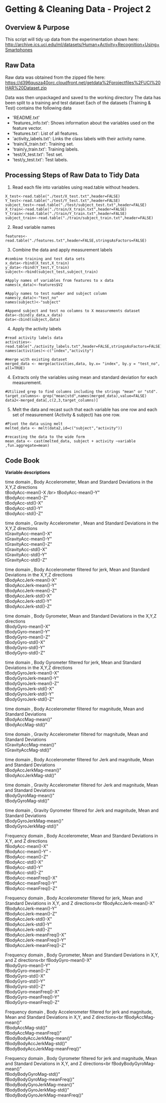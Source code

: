 Getting & Cleaning Data - Project 2
=============================


Overview & Purpose
------------------
This script will tidy up data from the experimentation shown here:    
http://archive.ics.uci.edu/ml/datasets/Human+Activity+Recognition+Using+Smartphones 




Raw Data
---------
Raw data was obtained from the zipped file here:   
https://d396qusza40orc.cloudfront.net/getdata%2Fprojectfiles%2FUCI%20HAR%20Dataset.zip   


Data was then unpackaged and saved to the working directory
The data has been split to a training and test dataset
Each of the datasets (Training & Test) contains the following data  
- 'README.txt'  
- 'features_info.txt': Shows information about the variables used on the feature vector.  
- 'features.txt': List of all features.  
- 'activity_labels.txt': Links the class labels with their activity name.  
- 'train/X_train.txt': Training set.  
- 'train/y_train.txt': Training labels.  
- 'test/X_test.txt': Test set.  
- 'test/y_test.txt': Test labels.  


Processing Steps of Raw Data to Tidy Data
------------------------------
1. Read each file into variables using read.table without headers.

```{r}
X_test<-read.table("./test/X_test.txt",header=FALSE)
Y_test<-read.table("./test/Y_test.txt",header=FALSE)
subject_test<-read.table("./test/subject_test.txt",header=FALSE)
X_train<-read.table("./train/X_train.txt",header=FALSE)
Y_train<-read.table("./train/Y_train.txt",header=FALSE)
subject_train<-read.table("./train/subject_train.txt",header=FALSE)
```


2. Read variable names

```{r}
features<-read.table("./features.txt",header=FALSE,stringsAsFactors=FALSE)
```

3. Combine the data and apply measurement labels

```{r}
#combine training and test data sets
x_data<-rbind(X_test,X_train)
y_data<-rbind(Y_test,Y_train)
subject<-rbind(subject_test,subject_train)

#Apply names of variables from features to x data
names(x_data)<-features$V2

#Apply names to test number and subject column
names(y_data)<-"test_no"
names(subject)<-"subject"

#Append subject and test no columns to X measurements dataset
data<-cbind(y_data,x_data)
data<-cbind(subject,data)
```

4. Apply the activity labels

```{r}
#read activity labels data
activities<-read.table("./activity_labels.txt",header=FALSE,stringsAsFactors=FALSE)
names(activities)<-c("index","activity")
  
#merge with existing dataset
merged_data <- merge(activities,data, by.x= "index", by.y = "test_no", all=TRUE) 
```

4. Extracts only the variables using mean and standard deviation for each measurement. 

```{r}
#Utilized grep to find columns including the strings "mean" or "std". 
target_columns<- grep("mean|std",names(merged_data),value=FALSE)
data2<-merged_data[,c(2,3,target_columns)]
```

5. Melt the data and recast such that each variable has one row and each set of measurement (Activity & subject) has one row. 

```{r}
#Pivot the data using melt
melted_data <- melt(data2,id=c("subject","activity"))

#recasting the data to the wide form
mean_data <- cast(melted_data, subject + activity ~variable ,fun.aggregate=mean)
```



Code Book
---------
**Variable descriptions**


time domain , Body Accelerometer, Mean and Standard Deviations in the X,Y,Z directions<br>
tBodyAcc-mean()-X /br>
tBodyAcc-mean()-Y"</br> 
tBodyAcc-mean()-Z"</br>
tBodyAcc-std()-X"</br>
tBodyAcc-std()-Y"</br>
tBodyAcc-std()-Z"</br>


time domain , Gravity Accelerometer , Mean and Standard Deviations in the X,Y,Z directions<br>
tGravityAcc-mean()-X"</br>
tGravityAcc-mean()-Y"</br>
tGravityAcc-mean()-Z"</br>
tGravityAcc-std()-X"</br>
tGravityAcc-std()-Y"</br>
tGravityAcc-std()-Z"</br>


time domain , Body Accelerometer filtered for jerk, Mean and Standard Deviations in the X,Y,Z directions<br>
tBodyAccJerk-mean()-X"</br>
tBodyAccJerk-mean()-Y"</br>
tBodyAccJerk-mean()-Z"</br>
tBodyAccJerk-std()-X"</br>
tBodyAccJerk-std()-Y"</br>
tBodyAccJerk-std()-Z"</br>


time domain , Body Gyrometer, Mean and Standard Deviations in the X,Y,Z directions<br>
tBodyGyro-mean()-X"</br>
tBodyGyro-mean()-Y"</br>
tBodyGyro-mean()-Z"</br>
tBodyGyro-std()-X"</br>
tBodyGyro-std()-Y"</br>
tBodyGyro-std()-Z"</br>


time domain , Body Gyrometer filtered for jerk, Mean and Standard Deviations in the X,Y,Z directions<br>
tBodyGyroJerk-mean()-X"</br>
tBodyGyroJerk-mean()-Y"</br>
tBodyGyroJerk-mean()-Z"</br>
tBodyGyroJerk-std()-X"</br>
tBodyGyroJerk-std()-Y"</br>
tBodyGyroJerk-std()-Z"</br>


time domain , Body Accelerometer filtered for magnitude, Mean and Standard Deviations<br>
tBodyAccMag-mean()"</br>
tBodyAccMag-std()"</br>


time domain , Gravity Accelerometer filtered for magnitude, Mean and Standard Deviations<br>
tGravityAccMag-mean()"</br>
tGravityAccMag-std()"</br>


time domain , Body Accelerometer filtered for Jerk and magnitude, Mean and Standard Deviations<br>
tBodyAccJerkMag-mean()"</br>
tBodyAccJerkMag-std()"</br>


time domain , Gravity Accelerometer filtered for Jerk and magnitude, Mean and Standard Deviations<br>
tBodyGyroMag-mean()"</br>
tBodyGyroMag-std()"</br>


time domain , Gravity Gyrometer filtered for Jerk and magnitude, Mean and Standard Deviations<br>
tBodyGyroJerkMag-mean()"</br>
tBodyGyroJerkMag-std()"</br>


Frequency domain , Body Accelerometer, Mean and Standard Deviations in X,Y, and Z directions<br>
fBodyAcc-mean()-X"</br>
fBodyAcc-mean()-Y" - </br>
fBodyAcc-mean()-Z" </br>
fBodyAcc-std()-X" </br>
fBodyAcc-std()-Y" </br>
fBodyAcc-std()-Z" </br>
fBodyAcc-meanFreq()-X" </br>
fBodyAcc-meanFreq()-Y" </br>
fBodyAcc-meanFreq()-Z"</br>


Frequency domain , Body Accelerometer filtered for jerk, Mean and Standard Deviations in X,Y, and Z directions<br
fBodyAccJerk-mean()-X" </br>
fBodyAccJerk-mean()-Y" </br>
fBodyAccJerk-mean()-Z" </br>
fBodyAccJerk-std()-X" </br>
fBodyAccJerk-std()-Y"</br>
fBodyAccJerk-std()-Z" </br>
fBodyAccJerk-meanFreq()-X" </br>
fBodyAccJerk-meanFreq()-Y" </br>
fBodyAccJerk-meanFreq()-Z" </br>


Frequency domain , Body Gyrometer, Mean and Standard Deviations in X,Y, and Z directions<br
fBodyGyro-mean()-X" </br>
fBodyGyro-mean()-Y" </br>
fBodyGyro-mean()-Z" </br>
fBodyGyro-std()-X" </br>
fBodyGyro-std()-Y" </br>
fBodyGyro-std()-Z" </br>
fBodyGyro-meanFreq()-X" </br>
fBodyGyro-meanFreq()-Y" </br>
fBodyGyro-meanFreq()-Z" </br>


Frequency domain , Body Accelerometer filtered for jerk and magnitude, Mean and Standard Deviations in X,Y, and Z directions<br
fBodyAccMag-mean()" </br>
fBodyAccMag-std()" </br>
fBodyAccMag-meanFreq()" </br>
fBodyBodyAccJerkMag-mean()" </br>
fBodyBodyAccJerkMag-std()" </br>
fBodyBodyAccJerkMag-meanFreq()" </br>


Frequency domain , Body Gyrometer filtered for jerk and magnitude, Mean and Standard Deviations in X,Y, and Z directions<br
fBodyBodyGyroMag-mean()" </br>
fBodyBodyGyroMag-std()" </br>
fBodyBodyGyroMag-meanFreq()" </br>
fBodyBodyGyroJerkMag-mean()" </br>
fBodyBodyGyroJerkMag-std()" </br>
fBodyBodyGyroJerkMag-meanFreq()" </br>



